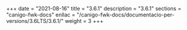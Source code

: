 +++
date        = "2021-08-16"
title       = "3.6.1"
description = "3.6.1"
sections    = "canigo-fwk-docs"
enllac		= "/canigo-fwk-docs/documentacio-per-versions/3.6LTS/3.6.1/"
weight		= 3
+++
